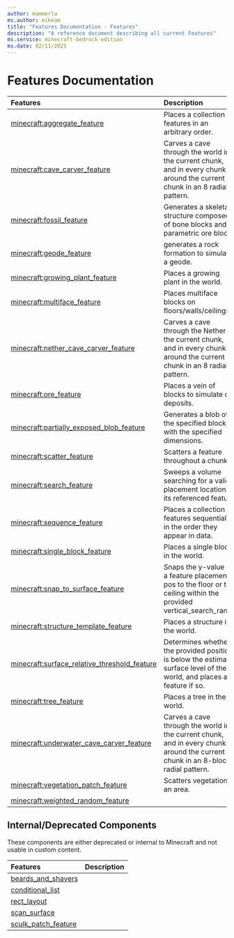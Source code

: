 ```yaml
---
author: mammerla
ms.author: mikeam
title: "Features Documentation - Features"
description: "A reference document describing all current Features"
ms.service: minecraft-bedrock-edition
ms.date: 02/11/2025 
---
```


# Features Documentation

| Features | Description |
|:-----|:----------|
| [minecraft:aggregate_feature](Features/minecraft_aggregate_feature.md)| Places a collection of features in an arbitrary order. |
| [minecraft:cave_carver_feature](Features/minecraft_cave_carver_feature.md)| Carves a cave through the world in the current chunk, and in every chunk around the current chunk in an 8 radial pattern. |
| [minecraft:fossil_feature](Features/minecraft_fossil_feature.md)| Generates a skeletal structure composed of bone blocks and parametric ore blocks. |
| [minecraft:geode_feature](Features/minecraft_geode_feature.md)| generates a rock formation to simulate a geode. |
| [minecraft:growing_plant_feature](Features/minecraft_growing_plant_feature.md)| Places a growing plant in the world. |
| [minecraft:multiface_feature](Features/minecraft_multiface_feature.md)| Places multiface blocks on floors/walls/ceilings. |
| [minecraft:nether_cave_carver_feature](Features/minecraft_nether_cave_carver_feature.md)| Carves a cave through the Nether in the current chunk, and in every chunk around the current chunk in an 8 radial pattern. |
| [minecraft:ore_feature](Features/minecraft_ore_feature.md)| Places a vein of blocks to simulate ore deposits. |
| [minecraft:partially_exposed_blob_feature](Features/minecraft_partially_exposed_blob_feature.md)| Generates a blob of the specified block with the specified dimensions. |
| [minecraft:scatter_feature](Features/minecraft_scatter_feature.md)| Scatters a feature throughout a chunk. |
| [minecraft:search_feature](Features/minecraft_search_feature.md)| Sweeps a volume searching for a valid placement location for its referenced feature. |
| [minecraft:sequence_feature](Features/minecraft_sequence_feature.md)| Places a collection of features sequentially, in the order they appear in data. |
| [minecraft:single_block_feature](Features/minecraft_single_block_feature.md)| Places a single block in the world. |
| [minecraft:snap_to_surface_feature](Features/minecraft_snap_to_surface_feature.md)| Snaps the y-value of a feature placement pos to the floor or the ceiling within the provided vertical_search_range. |
| [minecraft:structure_template_feature](Features/minecraft_structure_template_feature.md)| Places a structure in the world. |
| [minecraft:surface_relative_threshold_feature](Features/minecraft_surface_relative_threshold_feature.md)| Determines whether the provided position is below the estimated surface level of the world, and places a feature if so. |
| [minecraft:tree_feature](Features/minecraft_tree_feature.md)| Places a tree in the world. |
| [minecraft:underwater_cave_carver_feature](Features/minecraft_underwater_cave_carver_feature.md)| Carves a cave through the world in the current chunk, and in every chunk around the current chunk in an 8-block radial pattern. |
| [minecraft:vegetation_patch_feature](Features/minecraft_vegetation_patch_feature.md)| Scatters vegetation in an area. |
| [minecraft:weighted_random_feature](Features/minecraft_weighted_random_feature.md)|  |

## Internal/Deprecated Components
These components are either deprecated or internal to Minecraft and not usable in custom content.

| Features | Description |
|:-----|:----------|
| [beards_and_shavers](Features/minecraft_beards_and_shavers.md)|  |
| [conditional_list](Features/minecraft_conditional_list.md)|  |
| [rect_layout](Features/minecraft_rect_layout.md)|  |
| [scan_surface](Features/minecraft_scan_surface.md)|  |
| [sculk_patch_feature](Features/minecraft_sculk_patch_feature.md)|  |